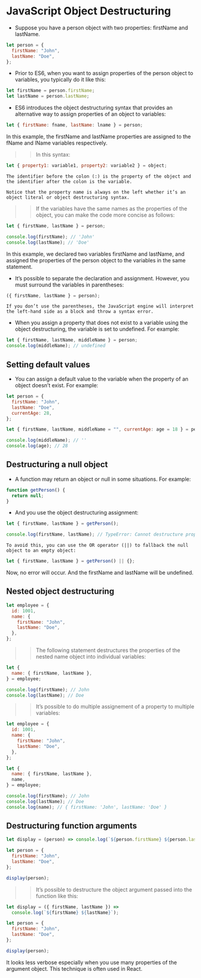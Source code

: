 # JavaScript Object Destructuring

- Suppose you have a person object with two properties: firstName and lastName.

```js
let person = {
  firstName: "John",
  lastName: "Doe",
};
```

- Prior to ES6, when you want to assign properties of the person object to variables, you typically do it like this:

```js
let firstName = person.firstName;
let lastName = person.lastName;
```

- ES6 introduces the object destructuring syntax that provides an alternative way to assign properties of an object to variables:

```js
let { firstName: fname, lastName: lname } = person;
```

In this example, the firstName and lastName properties are assigned to the fName and lName variables respectively.

> > In this syntax:

```js
let { property1: variable1, property2: variable2 } = object;
```

`The identifier before the colon (:) is the property of the object and the identifier after the colon is the variable.`

`Notice that the property name is always on the left whether it’s an object literal or object destructuring syntax.`

> > If the variables have the same names as the properties of the object, you can make the code more concise as follows:

```js
let { firstName, lastName } = person;

console.log(firstName); // 'John'
console.log(lastName); // 'Doe'
```

In this example, we declared two variables firstName and lastName, and assigned the properties of the person object to the variables in the same statement.

- It’s possible to separate the declaration and assignment. However, you must surround the variables in parentheses:

```js
({ firstName, lastName } = person);
```

`If you don’t use the parentheses, the JavaScript engine will interpret the left-hand side as a block and throw a syntax error.`

- When you assign a property that does not exist to a variable using the object destructuring, the variable is set to undefined. For example:

```js
let { firstName, lastName, middleName } = person;
console.log(middleName); // undefined
```

## Setting default values

- You can assign a default value to the variable when the property of an object doesn’t exist. For example:

```js
let person = {
  firstName: "John",
  lastName: "Doe",
  currentAge: 28,
};

let { firstName, lastName, middleName = "", currentAge: age = 18 } = person;

console.log(middleName); // ''
console.log(age); // 28
```

## Destructuring a null object

- A function may return an object or null in some situations. For example:

```js
function getPerson() {
  return null;
}
```

- And you use the object destructuring assignment:

```js
let { firstName, lastName } = getPerson();

console.log(firstName, lastName); // TypeError: Cannot destructure property 'firstName' of 'getPerson(...)' as it is null.
```

`To avoid this, you can use the OR operator (||) to fallback the null object to an empty object:`

```js
let { firstName, lastName } = getPerson() || {};
```

Now, no error will occur. And the firstName and lastName will be undefined.

## Nested object destructuring

```js
let employee = {
  id: 1001,
  name: {
    firstName: "John",
    lastName: "Doe",
  },
};
```

> > The following statement destructures the properties of the nested name object into individual variables:

```js
let {
  name: { firstName, lastName },
} = employee;

console.log(firstName); // John
console.log(lastName); // Doe
```

> > It’s possible to do multiple assignement of a property to multiple variables:

```js
let employee = {
  id: 1001,
  name: {
    firstName: "John",
    lastName: "Doe",
  },
};

let {
  name: { firstName, lastName },
  name,
} = employee;

console.log(firstName); // John
console.log(lastName); // Doe
console.log(name); // { firstName: 'John', lastName: 'Doe' }
```

## Destructuring function arguments

```js
let display = (person) => console.log(`${person.firstName} ${person.lastName}`);

let person = {
  firstName: "John",
  lastName: "Doe",
};

display(person);
```

> > It’s possible to destructure the object argument passed into the function like this:

```js
let display = ({ firstName, lastName }) =>
  console.log(`${firstName} ${lastName}`);

let person = {
  firstName: "John",
  lastName: "Doe",
};

display(person);
```

It looks less verbose especially when you use many properties of the argument object. This technique is often used in React.
